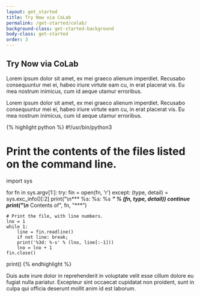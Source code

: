 ```yaml
---
layout: get_started
title: Try Now via CoLab
permalink: /get-started/colab/
background-class: get-started-background
body-class: get-started
order: 3
---
```


## Try Now via CoLab

Lorem ipsum dolor sit amet, ex mei graeco alienum imperdiet. Recusabo consequuntur mei ei, habeo iriure virtute eam cu, in erat placerat vis. Eu mea nostrum inimicus, cum id aeque utamur erroribus.

Lorem ipsum dolor sit amet, ex mei graeco alienum imperdiet. Recusabo consequuntur mei ei, habeo iriure virtute eam cu, in erat placerat vis. Eu mea nostrum inimicus, cum id aeque utamur erroribus.

{% highlight python %}
#!/usr/bin/python3

# Print the contents of the files listed on the command line.

import sys

for fn in sys.argv[1:]:
    try:
        fin = open(fn, 'r')
    except:
        (type, detail) = sys.exc_info()[:2]
        print("\n*** %s: %s: %s ***" % (fn, type, detail))
        continue
    print("\n*** Contents of", fn, "***")

    # Print the file, with line numbers.
    lno = 1
    while 1:
        line = fin.readline()
        if not line: break;
        print('%3d: %-s' % (lno, line[:-1]))
        lno = lno + 1
    fin.close()
print()
{% endhighlight %}

Duis aute irure dolor in reprehenderit in voluptate velit esse cillum dolore eu fugiat nulla pariatur. Excepteur sint occaecat cupidatat non proident, sunt in culpa qui officia deserunt mollit anim id est laborum.


<script type="text/javascript">
  var pageId = "get-started-via-colab"; // TBD: Make this programmatic
  $(".main-content-menu .nav-item").removeClass("nav-select");
  $(".main-content-menu .nav-link[data-id='" + pageId + "']").parent(".nav-item").addClass("nav-select");
</script>
<script src="{{ site.baseurl }}/assets/quick-start-module.js"></script>
<script src="{{ site.baseurl }}/assets/show-screencast.js"></script>